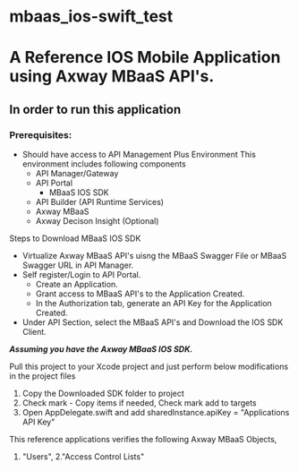 # mbaas_ios-swift_test

# A Reference IOS Mobile Application using Axway MBaaS API's.</h1> #

## In order to run this application ##

### Prerequisites: ###

* Should have access to API Management Plus Environment This environment includes following components
  * API Manager/Gateway
  * API Portal
     * MBaaS IOS SDK
  * API Builder (API Runtime Services)
  * Axway MBaaS
  * Axway Decison Insight (Optional)
  
Steps to Download MBaaS IOS SDK

* Virtualize Axway MBaaS API's uisng the MBaaS Swagger File or MBaaS Swagger URL in API Manager.
* Self register/Login to API Portal.
  * Create an Application.
  * Grant access to MBaaS API's to the Application Created.
  * In the Authorization tab, generate an API Key for the Application Created.
* Under API Section, select the MBaaS API's and Download the IOS SDK Client.

***Assuming you have the Axway MBaaS IOS SDK.***

Pull this project to your Xcode project and just perform below modifications in the project files

  1. Copy the Downloaded SDK folder to project
  2. Check mark - Copy items if needed, Check mark add to targets
  3. Open AppDelegate.swift and add sharedInstance.apiKey = "Applications API Key"

This reference applications verifies the following Axway MBaaS Objects,

  1. "Users",
  2."Access Control Lists"
